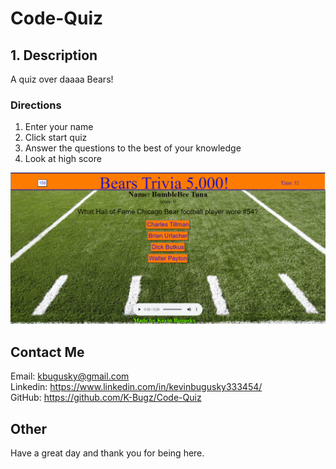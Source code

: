 # Code-Quiz


## 1. Description
A quiz over daaaa Bears!


### Directions
1. Enter your name
2. Click start quiz
3. Answer the questions to the best of your knowledge
4. Look at high score

![picture of deployed site](assets/media/rmIMG1.png)

<!-- Links to your social media accounts -->
## Contact Me
Email: kbugusky@gmail.com <br>
Linkedin: https://www.linkedin.com/in/kevinbugusky333454/ <br>
GitHub: https://github.com/K-Bugz/Code-Quiz

## Other 

Have a great day and thank you for being here. 
